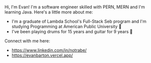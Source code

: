 

<!--
**notrabe/notrabe** is a ✨ _special_ ✨ repository because its `README.md` (this file) appears on your GitHub profile.

Here are some ideas to get you started:

- 🔭 I’m currently working on ...
- 🌱 I’m currently learning ...
- 👯 I’m looking to collaborate on ...
- 🤔 I’m looking for help with ...
- 💬 Ask me about ...
- 📫 How to reach me: ...
- 😄 Pronouns: ...
- ⚡ Fun fact: ...
-->

Hi, I'm Evan! I'm a software engineer skilled with PERN, MERN and I'm learning Java. Here's a little more about me:

- I'm a graduate of Lambda School's Full-Stack Seb program and I'm studying Programming at American Public University 🏫
- I've been playing drums for 15 years and guitar for 9 years 🥁

Connect with me here:
- https://www.linkedin.com/in/notrabe/
- https://evanbarton.vercel.app/
